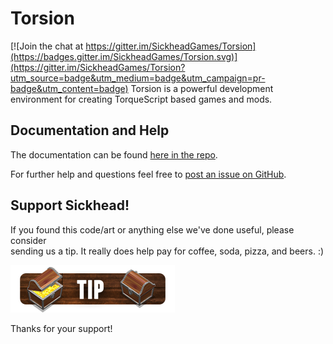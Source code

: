 # Torsion

[![Join the chat at https://gitter.im/SickheadGames/Torsion](https://badges.gitter.im/SickheadGames/Torsion.svg)](https://gitter.im/SickheadGames/Torsion?utm_source=badge&utm_medium=badge&utm_campaign=pr-badge&utm_content=badge)
Torsion is a powerful development environment for creating TorqueScript based games and mods.


## Documentation and Help

The documentation can be found [here in the repo](/docs).

For further help and questions feel free to [post an issue on GitHub](https://github.com/SickheadGames/Torsion/issues).


## Support Sickhead!

If you found this code/art or anything else we've done useful, please consider  
sending us a tip.  It really does help pay for coffee, soda, pizza, and beers. :)

  [ ![Tip Sickhead!](https://raw.githubusercontent.com/SickheadGames/AdventureKit/master/documentation/tip.png)](https://www.paypal.com/cgi-bin/webscr?cmd=_s-xclick&hosted_button_id=3X589QTLX434G)

  
Thanks for your support!
